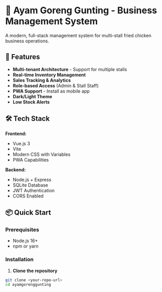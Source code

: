 # 🍗 Ayam Goreng Gunting - Business Management System

A modern, full-stack management system for multi-stall fried chicken business operations.

## 🚀 Features

- **Multi-tenant Architecture** - Support for multiple stalls
- **Real-time Inventory Management** 
- **Sales Tracking & Analytics**
- **Role-based Access** (Admin & Stall Staff)
- **PWA Support** - Install as mobile app
- **Dark/Light Theme**
- **Low Stock Alerts**

## 🛠 Tech Stack

**Frontend:**
- Vue.js 3
- Vite
- Modern CSS with Variables
- PWA Capabilities

**Backend:**
- Node.js + Express
- SQLite Database
- JWT Authentication
- CORS Enabled

## 📦 Quick Start

### Prerequisites
- Node.js 16+
- npm or yarn

### Installation

1. **Clone the repository**
```bash
git clone <your-repo-url>
cd ayamgorenggunting